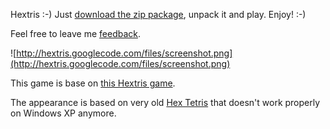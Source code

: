 Hextris :-) Just [download the zip package](http://hextris.googlecode.com/files/hextris.zip), unpack it and play. Enjoy! :-)

Feel free to leave me [feedback](mailto:radek.varbuchta@gmail.com).

![http://hextris.googlecode.com/files/screenshot.png](http://hextris.googlecode.com/files/screenshot.png)





This game is base on [this Hextris game](http://www.inner-space.de/hextris/).

The appearance is based on very old [Hex Tetris](http://members.chello.at/theodor.lauppert/games/hextrisw.htm) that doesn't work properly on Windows XP anymore.